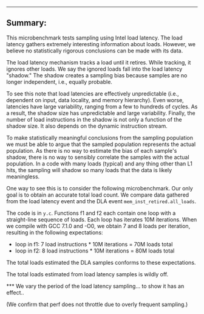 -----------------------------------------------------------------------------
Summary:
-----------------------------------------------------------------------------

This microbenchmark tests sampling using Intel load latency. The load
latency gathers extremely interesting information about loads. However,
we believe no statistically rigorous conclusions can be made with
its data.

The load latency mechanism tracks a load until it retires. While
tracking, it ignores other loads.  We say the ignored loads fall into
the load latency "shadow." The shadow creates a sampling bias because
samples are no longer independent, i.e., equally probable.

To see this note that load latencies are effectively unpredictable
(i.e., dependent on input, data locality, and memory hierarchy). Even
worse, latencies have large variability, ranging from a few to
hundreds of cycles. As a result, the shadow size has unpredictable and
large variability. Finally, the number of load instructions in the
shadow is not only a function of the shadow size. It also depends on
the dynamic instruction stream.

To make statistically meaningful conclusions from the sampling
population we must be able to argue that the sampled population
represents the actual population. As there is no way to estimate the
bias of each sample's shadow, there is no way to sensibly correlate
the samples with the actual population. In a code with many loads
(typical) and any thing other than L1 hits, the sampling will shadow
so many loads that the data is likely meaningless.

One way to see this is to consider the following microbenchmark. Our
only goal is to obtain an accurate total load count. We compare data
gathered from the load latency event and the DLA event
`mem_inst_retired.all_loads`.

The code is in `y.c`. Functions f1 and f2 each contain one loop with a
straight-line sequence of loads. Each loop has iterates 10M
iterations.  When we compile with GCC 7.1.0 and -O0, we obtain 7 and 8
loads per iteration, resulting in the following expectations:
- loop in f1: 7 load instructions * 10M iterations = 70M loads total
- loop in f2: 8 load instructions * 10M iterations = 80M loads total


The total loads estimated the DLA samples conforms to these expectations.

The total loads estimated from load latency samples is wildly off.

 *** We vary the period of the load latency sampling... to show it has an effect..

(We confirm that perf does not throttle due to overly frequent sampling.)

